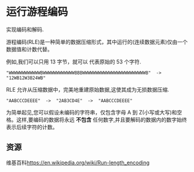 # 运行游程编码

实现编码和解码.

游程编码(RLE)是一种简单的数据压缩形式，其中运行的(连续数据元素)仅由一个数据值和计数代替。

例如,我们可以只用 13 字节，就可以 代表原始的 53 个字符.

```text
"WWWWWWWWWWWWBWWWWWWWWWWWWBBBWWWWWWWWWWWWWWWWWWWWWWWWB"  ->  "12WB12W3B24WB"
```

RLE 允许从压缩数据中，完美地重建原始数据,这使其成为无损数据压缩.

```text
"AABCCCDEEEE"  ->  "2AB3CD4E"  ->  "AABCCCDEEEE"
```

为简单起见,您可以假设未编码的字符串，仅包含字母 A 到 Z(小写或大写)和空格。这样,要编码的数据将永远 **不包含** 任何数字,并且要解码的数据内的数字始终表示后续字符的计数。

[help-page]: https://exercism.io/tracks/rust/learning
[modules]: https://doc.rust-lang.org/book/ch07-00-modules.html
[cargo]: https://doc.rust-lang.org/book/ch14-00-more-about-cargo.html
[rust-tests]: https://doc.rust-lang.org/book/ch11-02-running-tests.html

## 资源

维基百科<https://en.wikipedia.org/wiki/Run-length_encoding>
